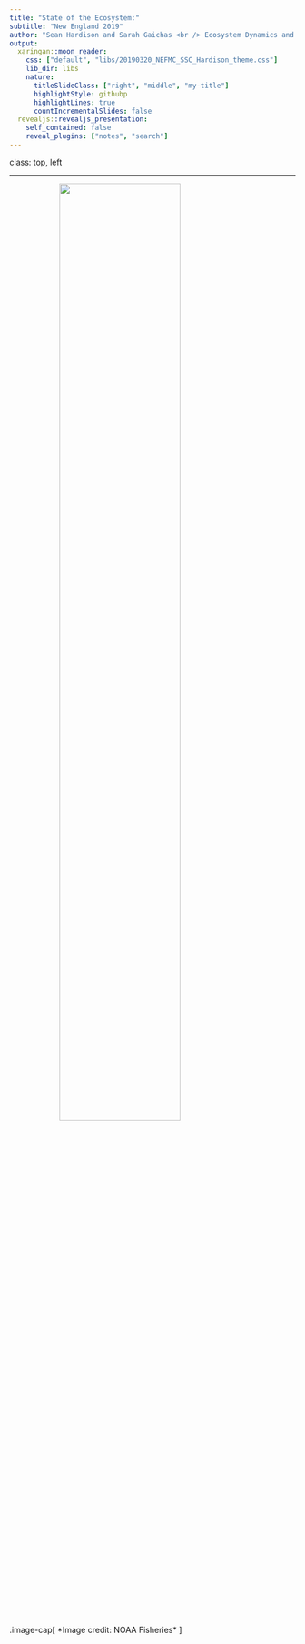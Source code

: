 ```yaml
---
title: "State of the Ecosystem:"
subtitle: "New England 2019"
author: "Sean Hardison and Sarah Gaichas <br /> Ecosystem Dynamics and Assessment <br /> Integrated Statistics & Northeast Fisheries Science Center"
output:
  xaringan::moon_reader:
    css: ["default", "libs/20190320_NEFMC_SSC_Hardison_theme.css"]
    lib_dir: libs
    nature:
      titleSlideClass: ["right", "middle", "my-title"]
      highlightStyle: githubp
      highlightLines: true
      countIncrementalSlides: false
  revealjs::revealjs_presentation:
    self_contained: false
    reveal_plugins: ["notes", "search"]
---
```


class: top, left



---

<img src="20190320_NEFMC_SSC_Hardison_images/grayseals-noaa-nefsc-psb.jpg" width="65%" style="display: block; margin: auto;" />
.image-cap[
*Image credit: NOAA Fisheries*
]
